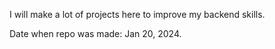 I will make a lot of projects here to improve my backend skills.

Date when repo was made: Jan 20, 2024.